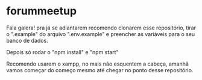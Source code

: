 # forummeetup


Fala galera! pra já se adiantarem recomendo clonarem esse repositório, tirar o ".example" do arquivo ".env.example" e preencher as variáveis para o seu banco de dados.

Depois só rodar o "npm install" e "npm start"

Recomendo usarem o xampp, no mais não esquentem a cabeça, amanhã vamos começar do começo mesmo até chegar no ponto desse repositório.
